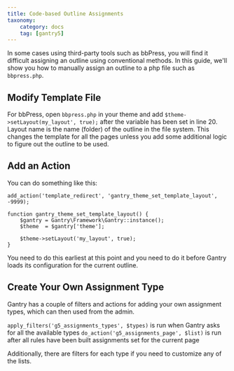 ```yaml
---
title: Code-based Outline Assignments
taxonomy:
    category: docs
    tag: [gantry5]
---
```


In some cases using third-party tools such as bbPress, you will find it difficult assigning an outline using conventional methods. In this guide, we'll show you how to manually assign an outline to a php file such as `bbpress.php`.

## Modify Template File

For bbPress, open `bbpress.php` in your theme and add `$theme->setLayout(my_layout', true);` after the variable has been set in line 20. Layout name is the name (folder) of the outline in the file system. This changes the template for all the pages unless you add some additional logic to figure out the outline to be used.

## Add an Action

You can do something like this:

```
add_action('template_redirect', 'gantry_theme_set_template_layout', -9999);

function gantry_theme_set_template_layout() {
    $gantry = Gantry\Framework\Gantry::instance();
    $theme  = $gantry['theme'];

    $theme->setLayout('my_layout', true);
}
```

You need to do this earliest at this point and you need to do it before Gantry loads its configuration for the current outline.

## Create Your Own Assignment Type

Gantry has a couple of filters and actions for adding your own assignment types, which can then used from the admin.

`apply_filters('g5_assignments_types', $types)` is run when Gantry asks for all the available types
`do_action('g5_assignments_page', $list)` is run after all rules have been built assignments set for the current page

Additionally, there are filters for each type if you need to customize any of the lists.